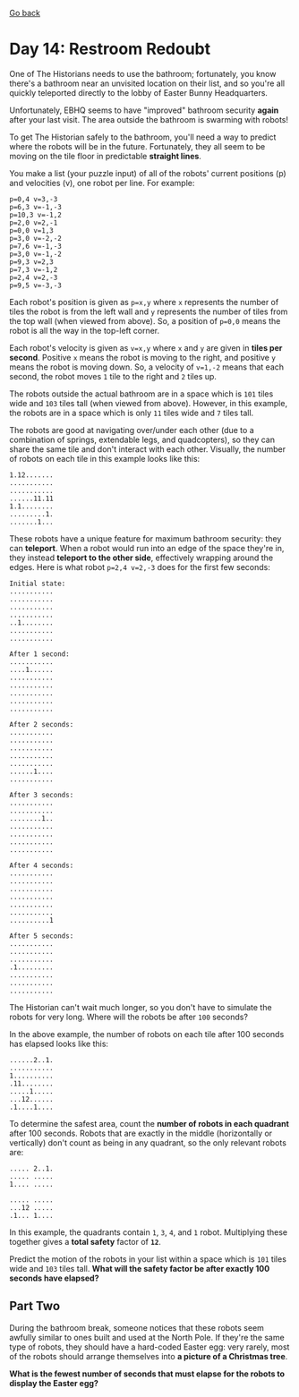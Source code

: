 [Go back](..%2FReadme.md)
# Day 14: Restroom Redoubt

One of The Historians needs to use the bathroom; fortunately, 
you know there's a bathroom near an unvisited location on their list, 
and so you're all quickly teleported directly to the lobby of Easter Bunny Headquarters.

Unfortunately, EBHQ seems to have "improved" bathroom security
**again** after your last visit. The area outside
the bathroom is swarming with robots!

To get The Historian safely to the bathroom, you'll need a way
to predict where the robots will be in the future. Fortunately, 
they all seem to be moving on the tile floor in predictable **straight lines**.

You make a list (your puzzle input) of all of the robots' 
current positions (p) and velocities (v), 
one robot per line. For example:

```
p=0,4 v=3,-3
p=6,3 v=-1,-3
p=10,3 v=-1,2
p=2,0 v=2,-1
p=0,0 v=1,3
p=3,0 v=-2,-2
p=7,6 v=-1,-3
p=3,0 v=-1,-2
p=9,3 v=2,3
p=7,3 v=-1,2
p=2,4 v=2,-3
p=9,5 v=-3,-3
```

Each robot's position is given as `p=x,y` where `x` represents the number of tiles
the robot is from the left wall and `y` represents the number
of tiles from the top wall (when viewed from above).
So, a position of `p=0,0` means the robot is all the way in the top-left corner.

Each robot's velocity is given as `v=x,y` where `x` and `y` are given in **tiles
per second**. Positive `x` means the robot is moving to the right, 
and positive `y` means the robot is moving down. So, a
velocity of `v=1,-2` means that each second, the robot 
moves `1` tile to the right and `2` tiles up.

The robots outside the actual bathroom are in a space which 
is `101` tiles wide and `103` tiles tall (when viewed from above). 
However, in this example, the robots are in a space which is
only `11` tiles wide and `7` tiles tall.

The robots are good at navigating over/under each other 
(due to a combination of springs, extendable legs, and quadcopters), so they can share the same tile
and don't interact with each other. Visually, the number 
of robots on each tile in this example looks like this:

```
1.12.......
...........
...........
......11.11
1.1........
.........1.
.......1...
```

These robots have a unique feature for maximum bathroom security: they can **teleport**. 
When a robot would run into an edge of the space they're in, they instead **teleport 
to the other side**, effectively wrapping around the edges. Here is what 
robot `p=2,4 v=2,-3` does for the first few seconds:

```
Initial state:
...........
...........
...........
...........
..1........
...........
...........

After 1 second:
...........
....1......
...........
...........
...........
...........
...........

After 2 seconds:
...........
...........
...........
...........
...........
......1....
...........

After 3 seconds:
...........
...........
........1..
...........
...........
...........
...........

After 4 seconds:
...........
...........
...........
...........
...........
...........
..........1

After 5 seconds:
...........
...........
...........
.1.........
...........
...........
...........
```

The Historian can't wait much longer, so you don't have 
to simulate the robots for very long. Where will the robots be after `100` seconds?

In the above example, the number of robots on each tile after 
100 seconds has elapsed looks like this:

```
......2..1.
...........
1..........
.11........
.....1.....
...12......
.1....1....
```

To determine the safest area, count the **number of robots in each
quadrant** after 100 seconds. Robots that are exactly in 
the middle (horizontally or vertically) don't count as 
being in any quadrant, so the only relevant robots are:

```
..... 2..1.
..... .....
1.... .....

..... .....
...12 .....
.1... 1....
```

In this example, the quadrants contain `1`, `3`, `4`, and `1` robot. 
Multiplying these together gives a **total safety** factor of **`12`**.

Predict the motion of the robots in your list within a space which is 
`101` tiles wide and `103` tiles tall. **What will the safety factor 
be after exactly 100 seconds have elapsed?**

## Part Two
During the bathroom break, someone notices that these robots seem
awfully similar to ones built and used at the North Pole.
If they're the same type of robots, they should have a
hard-coded Easter egg: very rarely, most of the robots 
should arrange themselves into **a picture of a Christmas tree**.

**What is the fewest number of seconds that must 
elapse for the robots to display the Easter egg?**